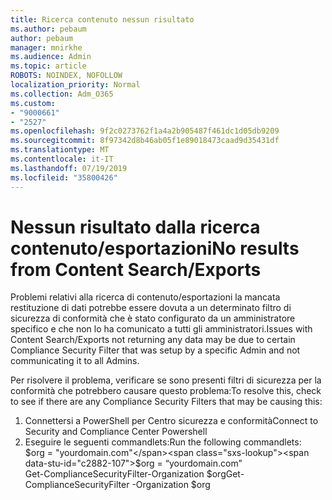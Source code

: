 ```yaml
---
title: Ricerca contenuto nessun risultato
ms.author: pebaum
author: pebaum
manager: mnirkhe
ms.audience: Admin
ms.topic: article
ROBOTS: NOINDEX, NOFOLLOW
localization_priority: Normal
ms.collection: Adm_O365
ms.custom:
- "9000661"
- "2527"
ms.openlocfilehash: 9f2c0273762f1a4a2b905487f461dc1d05db9209
ms.sourcegitcommit: 8f97342d8b46ab05f1e89018473caad9d35431df
ms.translationtype: MT
ms.contentlocale: it-IT
ms.lasthandoff: 07/19/2019
ms.locfileid: "35800426"
---
```

# <a name="no-results-from-content-searchexports"></a><span data-ttu-id="c2882-102">Nessun risultato dalla ricerca contenuto/esportazioni</span><span class="sxs-lookup"><span data-stu-id="c2882-102">No results from Content Search/Exports</span></span>

<span data-ttu-id="c2882-103">Problemi relativi alla ricerca di contenuto/esportazioni la mancata restituzione di dati potrebbe essere dovuta a un determinato filtro di sicurezza di conformità che è stato configurato da un amministratore specifico e che non lo ha comunicato a tutti gli amministratori.</span><span class="sxs-lookup"><span data-stu-id="c2882-103">Issues with Content Search/Exports not returning any data may be due to certain Compliance Security Filter that was setup by a specific Admin and not communicating it to all Admins.</span></span>

<span data-ttu-id="c2882-104">Per risolvere il problema, verificare se sono presenti filtri di sicurezza per la conformità che potrebbero causare questo problema:</span><span class="sxs-lookup"><span data-stu-id="c2882-104">To resolve this, check to see if there are any Compliance Security Filters that may be causing this:</span></span>
1. <span data-ttu-id="c2882-105">Connettersi a PowerShell per Centro sicurezza e conformità</span><span class="sxs-lookup"><span data-stu-id="c2882-105">Connect to Security and Compliance Center Powershell</span></span>
2. <span data-ttu-id="c2882-106">Eseguire le seguenti commandlets:</span><span class="sxs-lookup"><span data-stu-id="c2882-106">Run the following commandlets:</span></span>
<br><span data-ttu-id="c2882-107">$org = "yourdomain.com"</span><span class="sxs-lookup"><span data-stu-id="c2882-107">$org = “yourdomain.com”</span></span>
<br><span data-ttu-id="c2882-108">Get-ComplianceSecurityFilter-Organization $org</span><span class="sxs-lookup"><span data-stu-id="c2882-108">Get-ComplianceSecurityFilter -Organization $org</span></span>